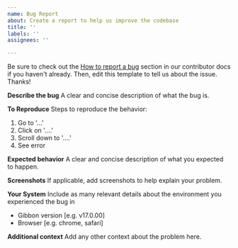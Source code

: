 ```yaml
---
name: Bug Report
about: Create a report to help us improve the codebase
title: ''
labels: ''
assignees: ''

---
```


Be sure to check out the [How to report a bug](https://github.com/GibbonEdu/core/blob/master/docs/CONTRIBUTING.md#how-to-report-a-bug) section in our contributor docs if you haven't already. Then, edit this template to tell us about the issue. Thanks!

**Describe the bug**
A clear and concise description of what the bug is.

**To Reproduce**
Steps to reproduce the behavior:
1. Go to '...'
2. Click on '....'
3. Scroll down to '....'
4. See error

**Expected behavior**
A clear and concise description of what you expected to happen.

**Screenshots**
If applicable, add screenshots to help explain your problem.

**Your System**
Include as many relevant details about the environment you experienced the bug in
 - Gibbon version [e.g. v17.0.00]
 - Browser [e.g. chrome, safari]

**Additional context**
Add any other context about the problem here.
